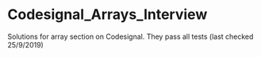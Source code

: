 # Codesignal_Arrays_Interview
Solutions for array section on Codesignal. They pass all tests (last checked 25/9/2019)
